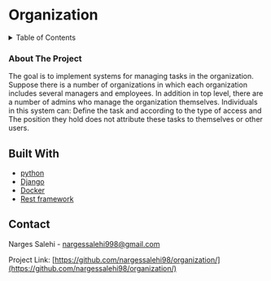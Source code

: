 # Organization
<!-- TABLE OF CONTENTS -->
<details>
  <summary>Table of Contents</summary>
  <ol>
    <li>
      <a href="#about-the-project">About The Project</a>
      <ul>
        <li><a href="#built-with">Built With</a></li>
      </ul>
    </li>
    <li><a href="#contact">Contact</a></li>
    <li><a href="#acknowledgments">Acknowledgments</a></li>
  </ol>
</details>

<!-- ABOUT THE PROJECT -->
### About The Project

The goal is to implement systems for managing tasks in the organization. Suppose there is a number of organizations in which each organization includes several managers and employees. In addition in top level, there are a number of admins who manage the organization themselves. Individuals in this system can: Define the task and according to the type of access and
The position they hold does not attribute these tasks to themselves or other users.



## Built With

* [python](https://python.org/)
* [Django](https://www.djangoproject.com/)
* [Docker](https://www.docker.com/)
* [Rest framework](https://www.django-rest-framework.org/)



<!-- CONTACT -->
## Contact

Narges Salehi - nargessalehi998@gmail.com

Project Link: [https://github.com/nargessalehi98/organization/](https://github.com/nargessalehi98/organization/)


